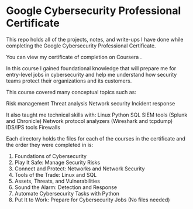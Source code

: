 # Google Cybersecurity Professional Certificate

This repo holds all of the projects, notes, and write-ups I have done while completing the Google Cybersecurity Professional Certificate.

You can view my certificate of completion on Coursera .

In this course I gained foundational knowledge that will prepare me for entry-level jobs in cybersecurity and help me understand how security teams protect their organizations and its customers.

This course covered many conceptual topics such as:

Risk management
Threat analysis
Network security
Incident response

It also taught me technical skills with:
Linux
Python
SQL
SIEM tools (Splunk and Chronicle)
Network protocol analyzers (Wireshark and tcpdump)
IDS/IPS tools
Firewalls

Each directory holds the files for each of the courses in the certificate and the order they were completed in is:
1. Foundations of Cybersecurity
2. Play It Safe: Manage Security Risks
3. Connect and Protect: Networks and Network Security
4. Tools of the Trade: Linux and SQL
5. Assets, Threats, and Vulnerabilities
6. Sound the Alarm: Detection and Response
7. Automate Cybersecurity Tasks with Python
8. Put It to Work: Prepare for Cybersecurity Jobs (No files needed)
